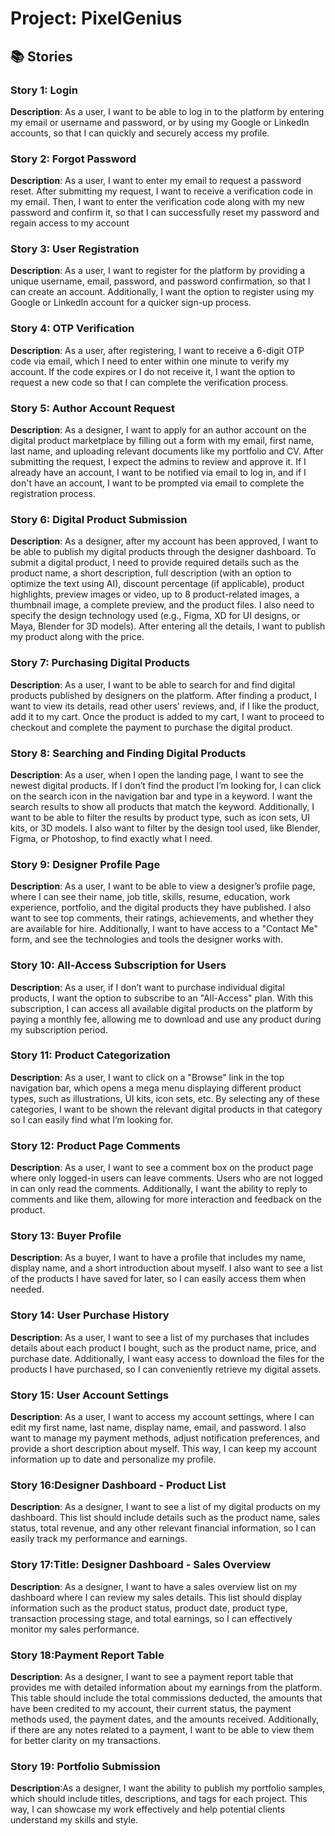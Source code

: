 # Project: PixelGenius

## 📚 Stories

### Story 1: Login

**Description**: As a user, I want to be able to log in to the platform by entering my email or username and password, or by using my Google or LinkedIn accounts, so that I can quickly and securely access my profile.

### Story 2: Forgot Password

**Description**: As a user, I want to enter my email to request a password reset. After submitting my request, I want to receive a verification code in my email. Then, I want to enter the verification code along with my new password and confirm it, so that I can successfully reset my password and regain access to my account

### Story 3: User Registration

**Description**: As a user, I want to register for the platform by providing a unique username, email, password, and password confirmation, so that I can create an account. Additionally, I want the option to register using my Google or LinkedIn account for a quicker sign-up process.

### Story 4: OTP Verification

**Description**: As a user, after registering, I want to receive a 6-digit OTP code via email, which I need to enter within one minute to verify my account. If the code expires or I do not receive it, I want the option to request a new code so that I can complete the verification process.

### Story 5: Author Account Request

**Description**: As a designer, I want to apply for an author account on the digital product marketplace by filling out a form with my email, first name, last name, and uploading relevant documents like my portfolio and CV. After submitting the request, I expect the admins to review and approve it. If I already have an account, I want to be notified via email to log in, and if I don't have an account, I want to be prompted via email to complete the registration process.

### Story 6: Digital Product Submission

**Description**: As a designer, after my account has been approved, I want to be able to publish my digital products through the designer dashboard. To submit a digital product, I need to provide required details such as the product name, a short description, full description (with an option to optimize the text using AI), discount percentage (if applicable), product highlights, preview images or video, up to 8 product-related images, a thumbnail image, a complete preview, and the product files. I also need to specify the design technology used (e.g., Figma, XD for UI designs, or Maya, Blender for 3D models). After entering all the details, I want to publish my product along with the price.

### Story 7: Purchasing Digital Products

**Description**: As a user, I want to be able to search for and find digital products published by designers on the platform. After finding a product, I want to view its details, read other users' reviews, and, if I like the product, add it to my cart. Once the product is added to my cart, I want to proceed to checkout and complete the payment to purchase the digital product.

### Story 8: Searching and Finding Digital Products

**Description**: As a user, when I open the landing page, I want to see the newest digital products. If I don’t find the product I’m looking for, I can click on the search icon in the navigation bar and type in a keyword. I want the search results to show all products that match the keyword. Additionally, I want to be able to filter the results by product type, such as icon sets, UI kits, or 3D models. I also want to filter by the design tool used, like Blender, Figma, or Photoshop, to find exactly what I need.

### Story 9: Designer Profile Page

**Description**: As a user, I want to be able to view a designer’s profile page, where I can see their name, job title, skills, resume, education, work experience, portfolio, and the digital products they have published. I also want to see top comments, their ratings, achievements, and whether they are available for hire. Additionally, I want to have access to a "Contact Me" form, and see the technologies and tools the designer works with.

### Story 10: All-Access Subscription for Users

**Description**: As a user, if I don’t want to purchase individual digital products, I want the option to subscribe to an "All-Access" plan. With this subscription, I can access all available digital products on the platform by paying a monthly fee, allowing me to download and use any product during my subscription period.

### Story 11: Product Categorization

**Description**: As a user, I want to click on a "Browse" link in the top navigation bar, which opens a mega menu displaying different product types, such as illustrations, UI kits, icon sets, etc. By selecting any of these categories, I want to be shown the relevant digital products in that category so I can easily find what I’m looking for.

### Story 12: Product Page Comments

**Description**: As a user, I want to see a comment box on the product page where only logged-in users can leave comments. Users who are not logged in can only read the comments. Additionally, I want the ability to reply to comments and like them, allowing for more interaction and feedback on the product.

### Story 13: Buyer Profile

**Description**: As a buyer, I want to have a profile that includes my name, display name, and a short introduction about myself. I also want to see a list of the products I have saved for later, so I can easily access them when needed.

### Story 14: User Purchase History

**Description**: As a user, I want to see a list of my purchases that includes details about each product I bought, such as the product name, price, and purchase date. Additionally, I want easy access to download the files for the products I have purchased, so I can conveniently retrieve my digital assets.

### Story 15: User Account Settings

**Description**: As a user, I want to access my account settings, where I can edit my first name, last name, display name, email, and password. I also want to manage my payment methods, adjust notification preferences, and provide a short description about myself. This way, I can keep my account information up to date and personalize my profile.

### Story 16:Designer Dashboard - Product List

**Description**: As a designer, I want to see a list of my digital products on my dashboard. This list should include details such as the product name, sales status, total revenue, and any other relevant financial information, so I can easily track my performance and earnings.

### Story 17:Title: Designer Dashboard - Sales Overview

**Description**: As a designer, I want to have a sales overview list on my dashboard where I can review my sales details. This list should display information such as the product status, product date, product type, transaction processing stage, and total earnings, so I can effectively monitor my sales performance.

### Story 18:Payment Report Table

**Description**: As a designer, I want to see a payment report table that provides me with detailed information about my earnings from the platform. This table should include the total commissions deducted, the amounts that have been credited to my account, their current status, the payment methods used, the payment dates, and the amounts received. Additionally, if there are any notes related to a payment, I want to be able to view them for better clarity on my transactions.

### Story 19: Portfolio Submission

**Description**:As a designer, I want the ability to publish my portfolio samples, which should include titles, descriptions, and tags for each project. This way, I can showcase my work effectively and help potential clients understand my skills and style.
